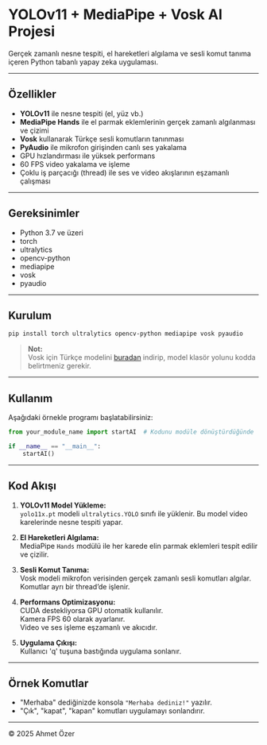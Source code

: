 # YOLOv11 + MediaPipe + Vosk AI Projesi

Gerçek zamanlı nesne tespiti, el hareketleri algılama ve sesli komut tanıma içeren Python tabanlı yapay zeka uygulaması.

---

## Özellikler

- **YOLOv11** ile nesne tespiti (el, yüz vb.)  
- **MediaPipe Hands** ile el parmak eklemlerinin gerçek zamanlı algılanması ve çizimi  
- **Vosk** kullanarak Türkçe sesli komutların tanınması  
- **PyAudio** ile mikrofon girişinden canlı ses yakalama  
- GPU hızlandırması ile yüksek performans  
- 60 FPS video yakalama ve işleme  
- Çoklu iş parçacığı (thread) ile ses ve video akışlarının eşzamanlı çalışması  

---

## Gereksinimler

- Python 3.7 ve üzeri  
- torch  
- ultralytics  
- opencv-python  
- mediapipe  
- vosk  
- pyaudio  

---

## Kurulum

```bash
pip install torch ultralytics opencv-python mediapipe vosk pyaudio
```

> **Not:**  
> Vosk için Türkçe modelini [buradan](https://alphacephei.com/vosk/models) indirip, model klasör yolunu kodda belirtmeniz gerekir.

---

## Kullanım

Aşağıdaki örnekle programı başlatabilirsiniz:

```python
from your_module_name import startAI  # Kodunu modüle dönüştürdüğünde

if __name__ == "__main__":
    startAI()
```

---

## Kod Akışı

1. **YOLOv11 Model Yükleme:**  
   `yolo11x.pt` modeli `ultralytics.YOLO` sınıfı ile yüklenir. Bu model video karelerinde nesne tespiti yapar.

2. **El Hareketleri Algılama:**  
   MediaPipe `Hands` modülü ile her karede elin parmak eklemleri tespit edilir ve çizilir.

3. **Sesli Komut Tanıma:**  
   Vosk modeli mikrofon verisinden gerçek zamanlı sesli komutları algılar.  
   Komutlar ayrı bir thread’de işlenir.

4. **Performans Optimizasyonu:**  
   CUDA destekliyorsa GPU otomatik kullanılır.  
   Kamera FPS 60 olarak ayarlanır.  
   Video ve ses işleme eşzamanlı ve akıcıdır.

5. **Uygulama Çıkışı:**  
   Kullanıcı 'q' tuşuna bastığında uygulama sonlanır.

---

## Örnek Komutlar

- "Merhaba" dediğinizde konsola `"Merhaba dediniz!"` yazılır.  
- "Çık", "kapat", "kapan" komutları uygulamayı sonlandırır.

---

© 2025 Ahmet Özer  
